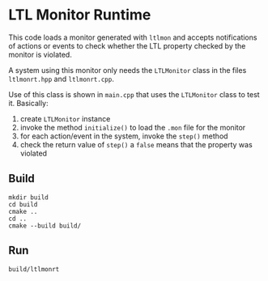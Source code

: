 # LTL Monitor Runtime
This code loads a monitor generated with `ltlmon` and accepts notifications of
actions or events to check whether the LTL property checked by the monitor is
violated.

A system using this monitor only needs the `LTLMonitor` class in the files
`ltlmonrt.hpp` and `ltlmonrt.cpp`.

Use of this class is shown in `main.cpp` that uses the `LTLMonitor` class to
test it. Basically:
1. create `LTLMonitor` instance
2. invoke the method `initialize()` to load the `.mon` file for the monitor
3. for each action/event in the system, invoke the `step()` method
4. check the return value of `step()` a `false` means that the property was violated 


## Build

```
mkdir build
cd build
cmake ..
cd ..
cmake --build build/
```

## Run

```
build/ltlmonrt  
```
